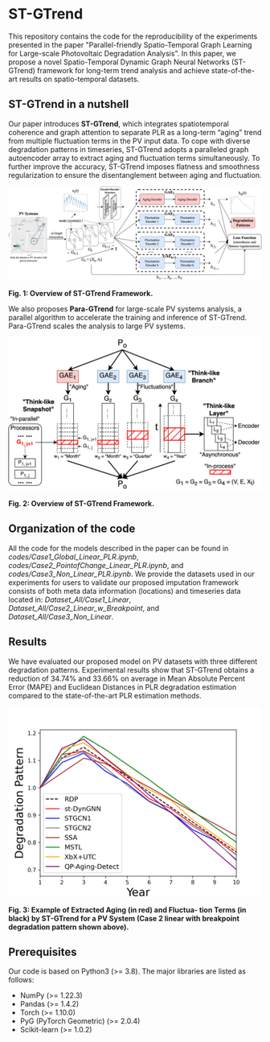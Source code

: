 # ST-GTrend
This repository contains the code for the reproducibility of the experiments presented in the paper "Parallel-friendly Spatio-Temporal Graph Learning for Large-scale Photovoltaic Degradation Analysis". 
In this paper, we propose a novel Spatio-Temporal Dynamic Graph Neural Networks (ST-GTrend) framework for long-term trend analysis and achieve state-of-the-art results on spatio-temporal datasets.


<h2 align=Left>ST-GTrend in a nutshell</h2>

Our paper introduces __ST-GTrend__, which integrates spatiotemporal coherence and graph attention to separate PLR as a long-term “aging” trend from multiple fluctuation terms in the PV input data. 
To cope with diverse degradation patterns in timeseries, ST-GTrend adopts a paralleled graph autoencoder array to extract aging and fluctuation terms simultaneously. 
To further improve the accuracy, ST-GTrend imposes
flatness and smoothness regularization to ensure the disentanglement between aging and fluctuation.

<p align="center"><img src="Framework.png"></p>
  
**Fig. 1: Overview of ST-GTrend Framework.**

We also proposes __Para-GTrend__ for large-scale PV systems analysis, a parallel algorithm to accelerate the training and inference of ST-GTrend. Para-GTrend scales the analysis to large PV systems.

<p align="center"><img src="Para_st_DynGNN.png"></p>
  
**Fig. 2: Overview of ST-GTrend Framework.**

## Organization of the code

All the code for the models described in the paper can be found in *codes/Case1_Global_Linear_PLR.ipynb*, *codes/Case2_PointofChange_Linear_PLR.ipynb*, and *codes/Case3_Non_Linear_PLR.ipynb*. We provide the datasets used in our experiments for users to validate our proposed imputation framework consists of both meta data information (locations) and timeseries data located in: *Dataset_All/Case1_Linear*, *Dataset_All/Case2_Linear_w_Breakpoint*, and *Dataset_All/Case3_Non_Linear*. 

## Results  
We have evaluated our proposed model on PV datasets with three different degradation patterns. Experimental results show that ST-GTrend obtains a reduction of 34.74% and 33.66% on average in Mean Absolute Percent Error (MAPE) and Euclidean Distances in PLR degradation estimation compared to the state-of-the-art PLR estimation methods. 
  
<p align="center"><img src="Case2_RDP_EDP_new.png"></p>

**Fig. 3: Example of Extracted Aging (in red) and Fluctua- tion Terms (in black) by ST-GTrend for a PV System (Case 2 linear with breakpoint degradation pattern shown above).**


## Prerequisites
Our code is based on Python3 (>= 3.8). The major libraries are listed as follows:
* NumPy (>= 1.22.3)
* Pandas (>= 1.4.2)
* Torch (>= 1.10.0)
* PyG (PyTorch Geometric) (>= 2.0.4)
* Scikit-learn (>= 1.0.2)




